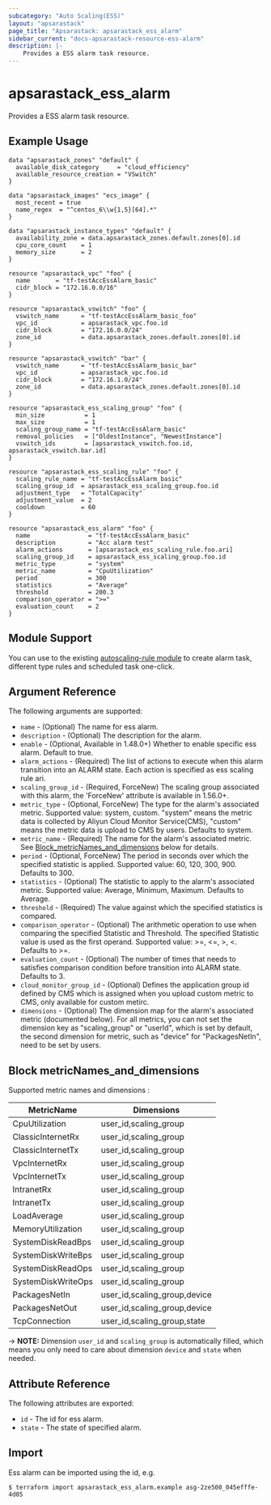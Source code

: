 ```yaml
---
subcategory: "Auto Scaling(ESS)"
layout: "apsarastack"
page_title: "Apsarastack: apsarastack_ess_alarm"
sidebar_current: "docs-apsarastack-resource-ess-alarm"
description: |-
    Provides a ESS alarm task resource.
---
```


# apsarastack\_ess\_alarm

Provides a ESS alarm task resource.

## Example Usage
```
data "apsarastack_zones" "default" {
  available_disk_category     = "cloud_efficiency"
  available_resource_creation = "VSwitch"
}

data "apsarastack_images" "ecs_image" {
  most_recent = true
  name_regex  = "^centos_6\\w{1,5}[64].*"
}

data "apsarastack_instance_types" "default" {
  availability_zone = data.apsarastack_zones.default.zones[0].id
  cpu_core_count    = 1
  memory_size       = 2
}

resource "apsarastack_vpc" "foo" {
  name       = "tf-testAccEssAlarm_basic"
  cidr_block = "172.16.0.0/16"
}

resource "apsarastack_vswitch" "foo" {
  vswitch_name      = "tf-testAccEssAlarm_basic_foo"
  vpc_id            = apsarastack_vpc.foo.id
  cidr_block        = "172.16.0.0/24"
  zone_id           = data.apsarastack_zones.default.zones[0].id
}

resource "apsarastack_vswitch" "bar" {
  vswitch_name      = "tf-testAccEssAlarm_basic_bar"
  vpc_id            = apsarastack_vpc.foo.id
  cidr_block        = "172.16.1.0/24"
  zone_id           = data.apsarastack_zones.default.zones[0].id
}

resource "apsarastack_ess_scaling_group" "foo" {
  min_size           = 1
  max_size           = 1
  scaling_group_name = "tf-testAccEssAlarm_basic"
  removal_policies   = ["OldestInstance", "NewestInstance"]
  vswitch_ids        = [apsarastack_vswitch.foo.id, apsarastack_vswitch.bar.id]
}

resource "apsarastack_ess_scaling_rule" "foo" {
  scaling_rule_name = "tf-testAccEssAlarm_basic"
  scaling_group_id  = apsarastack_ess_scaling_group.foo.id
  adjustment_type   = "TotalCapacity"
  adjustment_value  = 2
  cooldown          = 60
}

resource "apsarastack_ess_alarm" "foo" {
  name                = "tf-testAccEssAlarm_basic"
  description         = "Acc alarm test"
  alarm_actions       = [apsarastack_ess_scaling_rule.foo.ari]
  scaling_group_id    = apsarastack_ess_scaling_group.foo.id
  metric_type         = "system"
  metric_name         = "CpuUtilization"
  period              = 300
  statistics          = "Average"
  threshold           = 200.3
  comparison_operator = ">="
  evaluation_count    = 2
}
```

## Module Support

You can use to the existing [autoscaling-rule module](https://registry.terraform.io/modules/terraform-apsarastack-modules/autoscaling-rule/apsarastack)
to create alarm task, different type rules and scheduled task one-click.

## Argument Reference

The following arguments are supported:

* `name` - (Optional) The name for ess alarm.
* `description` - (Optional) The description for the alarm.
* `enable` - (Optional, Available in 1.48.0+) Whether to enable specific ess alarm. Default to true.
* `alarm_actions` - (Required) The list of actions to execute when this alarm transition into an ALARM state. Each action is specified as ess scaling rule ari.
* `scaling_group_id` - (Required, ForceNew) The scaling group associated with this alarm, the 'ForceNew' attribute is available in 1.56.0+.
* `metric_type` - (Optional, ForceNew) The type for the alarm's associated metric. Supported value: system, custom. "system" means the metric data is collected by Aliyun Cloud Monitor Service(CMS), "custom" means the metric data is upload to CMS by users. Defaults to system.
* `metric_name` - (Required) The name for the alarm's associated metric. See [Block_metricNames_and_dimensions](#block-metricnames_and_dimensions) below for details.
* `period` - (Optional, ForceNew) The period in seconds over which the specified statistic is applied. Supported value: 60, 120, 300, 900. Defaults to 300.
* `statistics` - (Optional) The statistic to apply to the alarm's associated metric. Supported value: Average, Minimum, Maximum. Defaults to Average.
* `threshold` - (Required) The value against which the specified statistics is compared.
* `comparison_operator` - (Optional) The arithmetic operation to use when comparing the specified Statistic and Threshold. The specified Statistic value is used as the first operand. Supported value: >=, <=, >, <. Defaults to >=.
* `evaluation_count` - (Optional) The number of times that needs to satisfies comparison condition before transition into ALARM state. Defaults to 3.
* `cloud_monitor_group_id` - (Optional) Defines the application group id defined by CMS which is assigned when you upload custom metric to CMS, only available for custom metirc.
* `dimensions` - (Optional) The dimension map for the alarm's associated metric (documented below). For all metrics, you can not set the dimension key as "scaling_group" or "userId", which is set by default, the second dimension for metric, such as "device" for "PackagesNetIn", need to be set by users.

## Block metricNames_and_dimensions

Supported metric names and dimensions :

| MetricName         | Dimensions                   |
| ------------------ | ---------------------------- |
| CpuUtilization     | user_id,scaling_group        |
| ClassicInternetRx  | user_id,scaling_group        |
| ClassicInternetTx  | user_id,scaling_group        |
| VpcInternetRx      | user_id,scaling_group        |
| VpcInternetTx      | user_id,scaling_group        |
| IntranetRx         | user_id,scaling_group        |
| IntranetTx         | user_id,scaling_group        |
| LoadAverage        | user_id,scaling_group        |
| MemoryUtilization  | user_id,scaling_group        |
| SystemDiskReadBps  | user_id,scaling_group        |
| SystemDiskWriteBps | user_id,scaling_group        |
| SystemDiskReadOps  | user_id,scaling_group        |
| SystemDiskWriteOps | user_id,scaling_group        |
| PackagesNetIn      | user_id,scaling_group,device |
| PackagesNetOut     | user_id,scaling_group,device |
| TcpConnection      | user_id,scaling_group,state  |

-> **NOTE:** Dimension `user_id` and `scaling_group` is automatically filled, which means you only need to care about dimension `device` and `state` when needed.

## Attribute Reference

The following attributes are exported:

* `id` - The id for ess alarm.
* `state` - The state of specified alarm.

## Import

Ess alarm can be imported using the id, e.g.

```
$ terraform import apsarastack_ess_alarm.example asg-2ze500_045efffe-4d05
```
